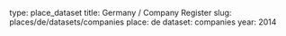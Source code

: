 type: place_dataset
title: Germany / Company Register
slug: places/de/datasets/companies
place: de
dataset: companies
year: 2014

